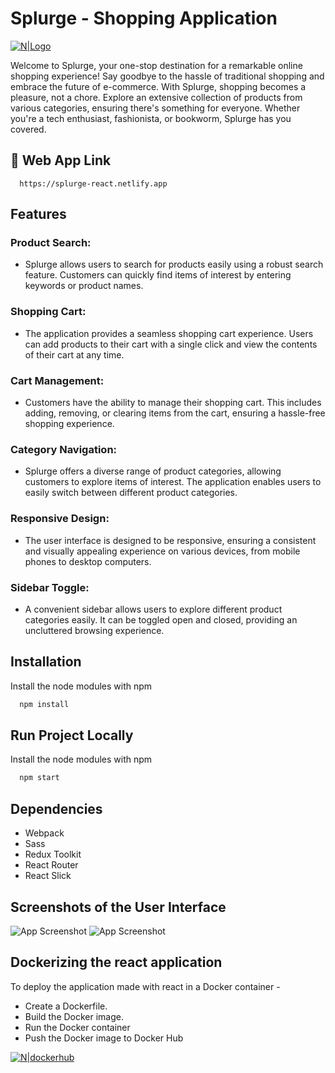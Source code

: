 # Splurge - Shopping Application

[![N|Logo](https://res.cloudinary.com/dqab7rimk/image/upload/v1698496035/prudhvi-portfolio/splurge-img_kl6pag.png)](https://splurge-react.netlify.app/)

Welcome to Splurge, your one-stop destination for a remarkable online shopping experience! Say goodbye to the hassle of traditional shopping and embrace the future of e-commerce. With Splurge, shopping becomes a pleasure, not a chore.  Explore an extensive collection of products from various categories, ensuring there's something for everyone. Whether you're a tech enthusiast, fashionista, or bookworm, Splurge has you covered.

## 🔗 Web App Link
```
  https://splurge-react.netlify.app
```

## Features

### Product Search:
 - Splurge allows users to search for products easily using a robust search feature. Customers can quickly find items of interest by entering keywords or product names.

### Shopping Cart:
- The application provides a seamless shopping cart experience. Users can add products to their cart with a single click and view the contents of their cart at any time.

### Cart Management:
- Customers have the ability to manage their shopping cart. This includes adding, removing, or clearing items from the cart, ensuring a hassle-free shopping experience.

### Category Navigation:
- Splurge offers a diverse range of product categories, allowing customers to explore items of interest. The application enables users to easily switch between different product categories.

### Responsive Design:
- The user interface is designed to be responsive, ensuring a consistent and visually appealing experience on various devices, from mobile phones to desktop computers.

### Sidebar Toggle:
- A convenient sidebar allows users to explore different product categories easily. It can be toggled open and closed, providing an uncluttered browsing experience.

## Installation
Install the node modules with npm
```bash
  npm install
```

## Run Project Locally
Install the node modules with npm
```bash
  npm start
```

## Dependencies
- Webpack
- Sass
- Redux Toolkit
- React Router
- React Slick

## Screenshots of the User Interface

![App Screenshot](https://res.cloudinary.com/dqab7rimk/image/upload/v1698497642/prudhvi-portfolio/splurge-screenshot1_vtqjov.jpg)
![App Screenshot](https://res.cloudinary.com/dqab7rimk/image/upload/v1698497638/prudhvi-portfolio/splurge-screenshot2_toiwaz.jpg)

## Dockerizing the react application

To deploy the application made with react in a Docker container -
- Create a Dockerfile.
- Build the Docker image.
- Run the Docker container
- Push the Docker image to Docker Hub


[![N|dockerhub](imgurl)](https://hub.docker.com/r/prudv13/)